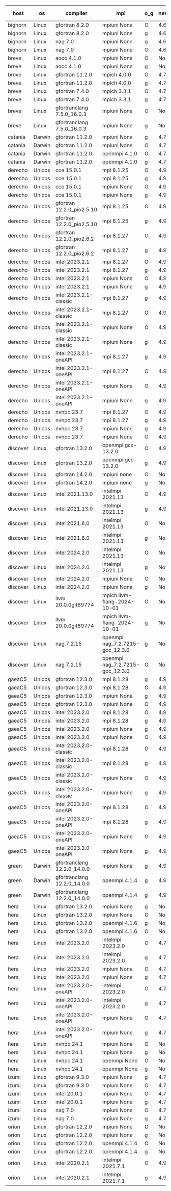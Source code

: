 

| host     | os       | compiler                              | mpi                      | o_g        | netcdf        | build       | u_pass          | u_fail          | s_pass            | s_fail            | e_pass             | e_fail             | nuopc_pass       | nuopc_fail       | artifacts link          |
|----------|----------|---------------------------------------|--------------------------|------------|---------------|-------------|-----------------|-----------------|-------------------|-------------------|--------------------|--------------------|------------------|------------------|-------------------------|
| bighorn | Linux | gfortran 8.2.0 | mpiuni None  | O | 4.6.1  | PASS | 12537 | 0 | 9 | 0 | 44 | 0 | None | None | <a href="https://github.com/esmf-org/esmf-test-artifacts/tree/a52bdc3ff7880c3a5767e666710767ff11dc75ba/develop/gfortran/8.2.0/O/mpiuni/None" target="_blank">a52bdc3</a> | 
| bighorn | Linux | gfortran 8.2.0 | mpiuni None  | g | 4.6.1  | PASS | 12537 | 0 | 9 | 0 | 44 | 0 | None | None | <a href="https://github.com/esmf-org/esmf-test-artifacts/tree/23f75f74dbc333073b06ef7c28c61bac282a96a9/develop/gfortran/8.2.0/g/mpiuni/None" target="_blank">23f75f7</a> | 
| bighorn | Linux | nag 7.0 | mpiuni None  | g | 4.6.1  | PASS | 12537 | 0 | 9 | 0 | 44 | 0 | None | None | <a href="https://github.com/esmf-org/esmf-test-artifacts/tree/eb396d41c58854630743e1362d71f0d394d22c2b/develop/nag/7.0/g/mpiuni/None" target="_blank">eb396d4</a> | 
| bighorn | Linux | nag 7.0 | mpiuni None  | O | 4.6.1  | PASS | 12537 | 0 | 9 | 0 | 44 | 0 | None | None | <a href="https://github.com/esmf-org/esmf-test-artifacts/tree/93e0f9745f75d7f2410b6460371f0a77142e0011/develop/nag/7.0/O/mpiuni/None" target="_blank">93e0f97</a> | 
| breve | Linux | aocc 4.1.0 | mpiuni None  | O | None  | PASS | 12511 | 26 | 9 | 0 | 44 | 0 | None | None | <a href="https://github.com/esmf-org/esmf-test-artifacts/tree/1f4b1d84c49e42da7fa9f2ccf86e00ea8fb64df3/develop/aocc/4.1.0/O/mpiuni/None" target="_blank">1f4b1d8</a> | 
| breve | Linux | aocc 4.1.0 | mpiuni None  | g | None  | PASS | 12511 | 26 | 9 | 0 | 44 | 0 | None | None | <a href="https://github.com/esmf-org/esmf-test-artifacts/tree/4b1ab011565237d0461ee6d88da1273df2ac3fc7/develop/aocc/4.1.0/g/mpiuni/None" target="_blank">4b1ab01</a> | 
| breve | Linux | gfortran 11.2.0 | mpich 4.0.0  | O | 4.7.4  | PASS | 14207 | 0 | 51 | 0 | 81 | 0 | 56 | 0 | <a href="https://github.com/esmf-org/esmf-test-artifacts/tree/6504652500b920db606d21cb64aea33add0e46d0/develop/gfortran/11.2.0/O/mpich/4.0.0" target="_blank">6504652</a> | 
| breve | Linux | gfortran 11.2.0 | mpich 4.0.0  | g | 4.7.4  | PASS | 14207 | 0 | 51 | 0 | 81 | 0 | 56 | 0 | <a href="https://github.com/esmf-org/esmf-test-artifacts/tree/88e7f4028aa211b19465d87e59a13b3b5d94555c/develop/gfortran/11.2.0/g/mpich/4.0.0" target="_blank">88e7f40</a> | 
| breve | Linux | gfortran 7.4.0 | mpich 3.3.1  | O | 4.7.4  | PASS | 14207 | 0 | 51 | 0 | 81 | 0 | 56 | 0 | <a href="https://github.com/esmf-org/esmf-test-artifacts/tree/4710012ad1c25457b581beb7e39ba3893e3380f4/develop/gfortran/7.4.0/O/mpich/3.3.1" target="_blank">4710012</a> | 
| breve | Linux | gfortran 7.4.0 | mpich 3.3.1  | g | 4.7.4  | PASS | 14207 | 0 | 51 | 0 | 81 | 0 | 56 | 0 | <a href="https://github.com/esmf-org/esmf-test-artifacts/tree/f9c9c01fc70838b25e7b14908501f9b38a06651b/develop/gfortran/7.4.0/g/mpich/3.3.1" target="_blank">f9c9c01</a> | 
| breve | Linux | gfortranclang 7.5.0_16.0.3 | mpiuni None  | O | None  | PASS | 12537 | 0 | 9 | 0 | 44 | 0 | None | None | <a href="https://github.com/esmf-org/esmf-test-artifacts/tree/b8fabbf03687daf696b74612c6013a1337980d49/develop/gfortranclang/7.5.0_16.0.3/O/mpiuni/None" target="_blank">b8fabbf</a> | 
| breve | Linux | gfortranclang 7.5.0_16.0.3 | mpiuni None  | g | None  | PASS | 12537 | 0 | 9 | 0 | 44 | 0 | None | None | <a href="https://github.com/esmf-org/esmf-test-artifacts/tree/fbab88988b963425300af653df7a07249bb3876e/develop/gfortranclang/7.5.0_16.0.3/g/mpiuni/None" target="_blank">fbab889</a> | 
| catania | Darwin | gfortran 11.2.0 | mpiuni None  | g | 4.7.4  | PASS | 12537 | 0 | 9 | 0 | 44 | 0 | None | None | <a href="https://github.com/esmf-org/esmf-test-artifacts/tree/2df3ee905f688cc72b90592ee8f4e3517d6ebdb6/develop/gfortran/11.2.0/g/mpiuni/None" target="_blank">2df3ee9</a> | 
| catania | Darwin | gfortran 11.2.0 | mpiuni None  | O | 4.7.4  | PASS | 12537 | 0 | 9 | 0 | 44 | 0 | None | None | <a href="https://github.com/esmf-org/esmf-test-artifacts/tree/5237a23224eece61131babd2ff983c3924d15e12/develop/gfortran/11.2.0/O/mpiuni/None" target="_blank">5237a23</a> | 
| catania | Darwin | gfortran 11.2.0 | openmpi 4.1.0  | O | 4.7.4  | PASS | 14204 | 3 | 51 | 0 | 81 | 0 | 56 | 0 | <a href="https://github.com/esmf-org/esmf-test-artifacts/tree/96ba13f835db7a00e93146bdf1dc8ea344540d5e/develop/gfortran/11.2.0/O/openmpi/4.1.0" target="_blank">96ba13f</a> | 
| catania | Darwin | gfortran 11.2.0 | openmpi 4.1.0  | g | 4.7.4  | PASS | 14204 | 3 | 51 | 0 | 81 | 0 | 56 | 0 | <a href="https://github.com/esmf-org/esmf-test-artifacts/tree/9e676e22f91ec2dfb0b0cf4bbc37991570fd4604/develop/gfortran/11.2.0/g/openmpi/4.1.0" target="_blank">9e676e2</a> | 
| derecho | Unicos | cce 15.0.1 | mpi 8.1.25  | O | 4.9.2  | PASS | 14129 | 78 | 51 | 0 | 81 | 0 | 56 | 0 | <a href="https://github.com/esmf-org/esmf-test-artifacts/tree/651afff482ba2ba918b71dce5a46551369508db3/develop/cce/15.0.1/O/mpi/8.1.25" target="_blank">651afff</a> | 
| derecho | Unicos | cce 15.0.1 | mpi 8.1.25  | g | 4.9.2  | PASS | 14131 | 76 | 51 | 0 | 81 | 0 | 56 | 0 | <a href="https://github.com/esmf-org/esmf-test-artifacts/tree/a32d9796a2d6fc33a480d9983c7f22ec9276a713/develop/cce/15.0.1/g/mpi/8.1.25" target="_blank">a32d979</a> | 
| derecho | Unicos | cce 15.0.1 | mpiuni None  | O | 4.9.2  | PASS | 12302 | 235 | 9 | 0 | 44 | 0 | None | None | <a href="https://github.com/esmf-org/esmf-test-artifacts/tree/b9d14b53af39ecc68a9de6c15bea103d0b0c916d/develop/cce/15.0.1/O/mpiuni/None" target="_blank">b9d14b5</a> | 
| derecho | Unicos | cce 15.0.1 | mpiuni None  | g | 4.9.2  | PASS | 12461 | 76 | 9 | 0 | 44 | 0 | None | None | <a href="https://github.com/esmf-org/esmf-test-artifacts/tree/b74001933274199aa961ed45963d74ba0d92c118/develop/cce/15.0.1/g/mpiuni/None" target="_blank">b740019</a> | 
| derecho | Unicos | gfortran 12.2.0_pio2.5.10 | mpi 8.1.25  | O | 4.9.2  | PASS | 14207 | 0 | 51 | 0 | 81 | 0 | 56 | 0 | <a href="https://github.com/esmf-org/esmf-test-artifacts/tree/86888645dcff736a9837b52fb558b75c099a4481/develop/gfortran/12.2.0_pio2.5.10/O/mpi/8.1.25" target="_blank">8688864</a> | 
| derecho | Unicos | gfortran 12.2.0_pio2.5.10 | mpi 8.1.25  | g | 4.9.2  | PASS | 14207 | 0 | 51 | 0 | 81 | 0 | 56 | 0 | <a href="https://github.com/esmf-org/esmf-test-artifacts/tree/481819f07f5de772c5cd3120826666f903ce1327/develop/gfortran/12.2.0_pio2.5.10/g/mpi/8.1.25" target="_blank">481819f</a> | 
| derecho | Unicos | gfortran 12.2.0_pio2.6.2 | mpi 8.1.27  | O | 4.9.2  | PASS | 14207 | 0 | 51 | 0 | 81 | 0 | 56 | 0 | <a href="https://github.com/esmf-org/esmf-test-artifacts/tree/0968f36b49169549698ff4bb5635bf71cbf6885f/develop/gfortran/12.2.0_pio2.6.2/O/mpi/8.1.27" target="_blank">0968f36</a> | 
| derecho | Unicos | gfortran 12.2.0_pio2.6.2 | mpi 8.1.27  | g | 4.9.2  | PASS | 14207 | 0 | 51 | 0 | 81 | 0 | 56 | 0 | <a href="https://github.com/esmf-org/esmf-test-artifacts/tree/ac27ba8b5d8bbc069a1f5abf11305a06d6dab01d/develop/gfortran/12.2.0_pio2.6.2/g/mpi/8.1.27" target="_blank">ac27ba8</a> | 
| derecho | Unicos | intel 2023.2.1 | mpi 8.1.27  | O | 4.9.2  | PASS | 14207 | 0 | 51 | 0 | 81 | 0 | 57 | 0 | <a href="https://github.com/esmf-org/esmf-test-artifacts/tree/6ab0a01ad3b27d0af29ddacee2e6b505f3ba2422/develop/intel/2023.2.1/O/mpi/8.1.27" target="_blank">6ab0a01</a> | 
| derecho | Unicos | intel 2023.2.1 | mpi 8.1.27  | g | 4.9.2  | PASS | 14207 | 0 | 51 | 0 | 81 | 0 | 57 | 0 | <a href="https://github.com/esmf-org/esmf-test-artifacts/tree/5d69946ed9f7de66090c9569efdea280192bf051/develop/intel/2023.2.1/g/mpi/8.1.27" target="_blank">5d69946</a> | 
| derecho | Unicos | intel 2023.2.1 | mpiuni None  | O | 4.9.2  | PASS | 12537 | 0 | 9 | 0 | 44 | 0 | None | None | <a href="https://github.com/esmf-org/esmf-test-artifacts/tree/11d19cea3a54126d94d84e9ee50e6e0db4a083cc/develop/intel/2023.2.1/O/mpiuni/None" target="_blank">11d19ce</a> | 
| derecho | Unicos | intel 2023.2.1 | mpiuni None  | g | 4.9.2  | PASS | 12537 | 0 | 9 | 0 | 44 | 0 | None | None | <a href="https://github.com/esmf-org/esmf-test-artifacts/tree/8159866ade95d4fdfc0ccdf1559dc0b06692327d/develop/intel/2023.2.1/g/mpiuni/None" target="_blank">8159866</a> | 
| derecho | Unicos | intel 2023.2.1-classic | mpi 8.1.27  | g | 4.9.2  | PASS | 14207 | 0 | 51 | 0 | 81 | 0 | 56 | 0 | <a href="https://github.com/esmf-org/esmf-test-artifacts/tree/0341f32b950c6dacd206452b97b6df09dc1610c0/develop/intel/2023.2.1-classic/g/mpi/8.1.27" target="_blank">0341f32</a> | 
| derecho | Unicos | intel 2023.2.1-classic | mpi 8.1.27  | O | 4.9.2  | PASS | 14207 | 0 | 51 | 0 | 81 | 0 | 56 | 0 | <a href="https://github.com/esmf-org/esmf-test-artifacts/tree/ac4fbf946d91b6a6c030d2dd3e6e83c9dcf2263c/develop/intel/2023.2.1-classic/O/mpi/8.1.27" target="_blank">ac4fbf9</a> | 
| derecho | Unicos | intel 2023.2.1-classic | mpiuni None  | O | 4.9.2  | PASS | 12537 | 0 | 9 | 0 | 44 | 0 | None | None | <a href="https://github.com/esmf-org/esmf-test-artifacts/tree/0a16a771a067567834cca1bdf9dbb7871aa9dd0b/develop/intel/2023.2.1-classic/O/mpiuni/None" target="_blank">0a16a77</a> | 
| derecho | Unicos | intel 2023.2.1-classic | mpiuni None  | g | 4.9.2  | PASS | 12537 | 0 | 9 | 0 | 44 | 0 | None | None | <a href="https://github.com/esmf-org/esmf-test-artifacts/tree/405e065cb6d29bad4715dbaf9cc73e2c1cd94293/develop/intel/2023.2.1-classic/g/mpiuni/None" target="_blank">405e065</a> | 
| derecho | Unicos | intel 2023.2.1-oneAPI | mpi 8.1.27  | g | 4.9.2  | PASS | 14207 | 0 | 51 | 0 | 81 | 0 | 56 | 0 | <a href="https://github.com/esmf-org/esmf-test-artifacts/tree/6bf7de5ace5dfc38a4d6ce4b8a145d7a0f051563/develop/intel/2023.2.1-oneAPI/g/mpi/8.1.27" target="_blank">6bf7de5</a> | 
| derecho | Unicos | intel 2023.2.1-oneAPI | mpi 8.1.27  | O | 4.9.2  | PASS | 14207 | 0 | 50 | 1 | 81 | 0 | 56 | 0 | <a href="https://github.com/esmf-org/esmf-test-artifacts/tree/0b29d3a423416a9af69c50894f5fef63c3c58fb8/develop/intel/2023.2.1-oneAPI/O/mpi/8.1.27" target="_blank">0b29d3a</a> | 
| derecho | Unicos | intel 2023.2.1-oneAPI | mpiuni None  | O | 4.9.2  | PASS | 12537 | 0 | 9 | 0 | 44 | 0 | None | None | <a href="https://github.com/esmf-org/esmf-test-artifacts/tree/d86e7d6a74ab3ab7a6ecd0217098b1d12308f75d/develop/intel/2023.2.1-oneAPI/O/mpiuni/None" target="_blank">d86e7d6</a> | 
| derecho | Unicos | intel 2023.2.1-oneAPI | mpiuni None  | g | 4.9.2  | PASS | 12537 | 0 | 9 | 0 | 44 | 0 | None | None | <a href="https://github.com/esmf-org/esmf-test-artifacts/tree/b384c317741a74ae3a78245dd104dc7d0612a8e6/develop/intel/2023.2.1-oneAPI/g/mpiuni/None" target="_blank">b384c31</a> | 
| derecho | Unicos | nvhpc 23.7 | mpi 8.1.27  | O | 4.9.2  | PASS | 14207 | 0 | 51 | 0 | 81 | 0 | 56 | 0 | <a href="https://github.com/esmf-org/esmf-test-artifacts/tree/7712c5d83a011811263fd22fdd040cd1ae106559/develop/nvhpc/23.7/O/mpi/8.1.27" target="_blank">7712c5d</a> | 
| derecho | Unicos | nvhpc 23.7 | mpi 8.1.27  | g | 4.9.2  | PASS | 14207 | 0 | 51 | 0 | 81 | 0 | 56 | 0 | <a href="https://github.com/esmf-org/esmf-test-artifacts/tree/b4e217bb53543ede6121fbe63c1e6718ca2630a8/develop/nvhpc/23.7/g/mpi/8.1.27" target="_blank">b4e217b</a> | 
| derecho | Unicos | nvhpc 23.7 | mpiuni None  | g | 4.9.2  | PASS | 12537 | 0 | 9 | 0 | 44 | 0 | None | None | <a href="https://github.com/esmf-org/esmf-test-artifacts/tree/93f6b87f547fcb2254dbb29ba7bca35d06a3ee1e/develop/nvhpc/23.7/g/mpiuni/None" target="_blank">93f6b87</a> | 
| derecho | Unicos | nvhpc 23.7 | mpiuni None  | O | 4.9.2  | PASS | 12537 | 0 | 9 | 0 | 44 | 0 | None | None | <a href="https://github.com/esmf-org/esmf-test-artifacts/tree/54e9e0d9926c335e86d339f863631c3dcefc00a1/develop/nvhpc/23.7/O/mpiuni/None" target="_blank">54e9e0d</a> | 
| discover | Linux | gfortran 13.2.0 | openmpi gcc-13.2.0  | O | 4.9.2  | PASS | 14207 | 0 | 51 | 0 | 81 | 0 | 56 | 0 | <a href="https://github.com/esmf-org/esmf-test-artifacts/tree/b0f6d21efb48d49b7e4b5f03a30a36ba0c3d0f34/develop/gfortran/13.2.0/O/openmpi/gcc-13.2.0" target="_blank">b0f6d21</a> | 
| discover | Linux | gfortran 13.2.0 | openmpi gcc-13.2.0  | g | 4.9.2  | PASS | 14207 | 0 | 51 | 0 | 81 | 0 | 56 | 0 | <a href="https://github.com/esmf-org/esmf-test-artifacts/tree/7cebdb8ac1ff049b5d889aa4190f8477325a6c60/develop/gfortran/13.2.0/g/openmpi/gcc-13.2.0" target="_blank">7cebdb8</a> | 
| discover | Linux | gfortran 14.2.0 | mpiuni none  | O | None  | PASS | 12537 | 0 | 9 | 0 | 44 | 0 | None | None | <a href="https://github.com/esmf-org/esmf-test-artifacts/tree/c227d0a2bb18cfce0c34ac5a24c1ef38fe23152f/develop/gfortran/14.2.0/O/mpiuni/none" target="_blank">c227d0a</a> | 
| discover | Linux | gfortran 14.2.0 | mpiuni none  | g | None  | PASS | 12537 | 0 | 9 | 0 | 44 | 0 | None | None | <a href="https://github.com/esmf-org/esmf-test-artifacts/tree/f94e0f41d59aad565e822fec862ee83b4a7ed4f5/develop/gfortran/14.2.0/g/mpiuni/none" target="_blank">f94e0f4</a> | 
| discover | Linux | intel 2021.13.0 | intelmpi 2021.13  | O | 4.9.2  | PASS | 14207 | 0 | 51 | 0 | 81 | 0 | 56 | 0 | <a href="https://github.com/esmf-org/esmf-test-artifacts/tree/8f065322e510e6ef87421f66c7f89a0a5c80bcc4/develop/intel/2021.13.0/O/intelmpi/2021.13" target="_blank">8f06532</a> | 
| discover | Linux | intel 2021.13.0 | intelmpi 2021.13  | g | 4.9.2  | PASS | 14207 | 0 | 51 | 0 | 81 | 0 | 56 | 0 | <a href="https://github.com/esmf-org/esmf-test-artifacts/tree/2cb26bc7f76c755c0267cf4d2b135c7bd7129f24/develop/intel/2021.13.0/g/intelmpi/2021.13" target="_blank">2cb26bc</a> | 
| discover | Linux | intel 2021.6.0 | intelmpi 2021.13  | O | None  | PASS | 14207 | 0 | 51 | 0 | 81 | 0 | 56 | 0 | <a href="https://github.com/esmf-org/esmf-test-artifacts/tree/2a2d46e4f27327c314253dcd06e897820e4ca1da/develop/intel/2021.6.0/O/intelmpi/2021.13" target="_blank">2a2d46e</a> | 
| discover | Linux | intel 2021.6.0 | intelmpi 2021.13  | g | None  | PASS | 14207 | 0 | 51 | 0 | 81 | 0 | 56 | 0 | <a href="https://github.com/esmf-org/esmf-test-artifacts/tree/66ece0d06fefe419b9fbf971c496c13e3d27376c/develop/intel/2021.6.0/g/intelmpi/2021.13" target="_blank">66ece0d</a> | 
| discover | Linux | intel 2024.2.0 | intelmpi 2021.13  | O | None  | PASS | 14207 | 0 | 51 | 0 | 81 | 0 | 56 | 0 | <a href="https://github.com/esmf-org/esmf-test-artifacts/tree/072af86d021bca7bab03ebf977816540988c8d6d/develop/intel/2024.2.0/O/intelmpi/2021.13" target="_blank">072af86</a> | 
| discover | Linux | intel 2024.2.0 | intelmpi 2021.13  | g | None  | PASS | 14206 | 1 | 51 | 0 | 81 | 0 | 56 | 0 | <a href="https://github.com/esmf-org/esmf-test-artifacts/tree/f20a0f28edc867baa2db95df89e9f6ffb906f385/develop/intel/2024.2.0/g/intelmpi/2021.13" target="_blank">f20a0f2</a> | 
| discover | Linux | intel 2024.2.0 | mpiuni None  | O | None  | PASS | 12537 | 0 | 9 | 0 | 44 | 0 | None | None | <a href="https://github.com/esmf-org/esmf-test-artifacts/tree/8e4ca1c20546f94e529a37e69aab4fad4cd06379/develop/intel/2024.2.0/O/mpiuni/None" target="_blank">8e4ca1c</a> | 
| discover | Linux | intel 2024.2.0 | mpiuni None  | g | None  | PASS | 12536 | 1 | 9 | 0 | 44 | 0 | None | None | <a href="https://github.com/esmf-org/esmf-test-artifacts/tree/38d316e4a0519d3b0f3d7bfa296ac7f2f3cdde60/develop/intel/2024.2.0/g/mpiuni/None" target="_blank">38d316e</a> | 
| discover | Linux | llvm 20.0.0git69774 | mpich llvm-flang-2024-10-01  | O | None  | PASS | 14169 | 38 | 18 | 33 | 77 | 4 | 21 | 35 | <a href="https://github.com/esmf-org/esmf-test-artifacts/tree/0730d5953c709086eb7fc1f285ab34d37bbf73f9/develop/llvm/20.0.0git69774/O/mpich/llvm-flang-2024-10-01" target="_blank">0730d59</a> | 
| discover | Linux | llvm 20.0.0git69774 | mpich llvm-flang-2024-10-01  | g | None  | PASS | 14171 | 36 | 18 | 33 | 77 | 4 | 17 | 39 | <a href="https://github.com/esmf-org/esmf-test-artifacts/tree/c6769d0c9498b42080f96109a7fdb9fd56c4449e/develop/llvm/20.0.0git69774/g/mpich/llvm-flang-2024-10-01" target="_blank">c6769d0</a> | 
| discover | Linux | nag 7.2.15 | openmpi nag_7.2.7215-gcc_12.3.0  | g | None  | PASS | 14207 | 0 | 51 | 0 | 81 | 0 | 52 | 4 | <a href="https://github.com/esmf-org/esmf-test-artifacts/tree/8a424ad1c11aa11546c97ed2b6f7c2eefa0f2a85/develop/nag/7.2.15/g/openmpi/nag_7.2.7215-gcc_12.3.0" target="_blank">8a424ad</a> | 
| discover | Linux | nag 7.2.15 | openmpi nag_7.2.7215-gcc_12.3.0  | O | None  | PASS | 14206 | 1 | 51 | 0 | 81 | 0 | 52 | 4 | <a href="https://github.com/esmf-org/esmf-test-artifacts/tree/d0e0ddcf7a51631651471a757ec8cf054af95203/develop/nag/7.2.15/O/openmpi/nag_7.2.7215-gcc_12.3.0" target="_blank">d0e0ddc</a> | 
| gaeaC5 | Unicos | gfortran 12.3.0 | mpi 8.1.28  | g | 4.9.0  | PASS | 14207 | 0 | 51 | 0 | 81 | 0 | 56 | 0 | <a href="https://github.com/esmf-org/esmf-test-artifacts/tree/f70ec8e5f687224b71f9b473640cd8e849258753/develop/gfortran/12.3.0/g/mpi/8.1.28" target="_blank">f70ec8e</a> | 
| gaeaC5 | Unicos | gfortran 12.3.0 | mpi 8.1.28  | O | 4.9.0  | PASS | 14207 | 0 | 51 | 0 | 81 | 0 | 56 | 0 | <a href="https://github.com/esmf-org/esmf-test-artifacts/tree/ef9ab957fef51e4495b368d5eaf0c9584f737948/develop/gfortran/12.3.0/O/mpi/8.1.28" target="_blank">ef9ab95</a> | 
| gaeaC5 | Unicos | gfortran 12.3.0 | mpiuni None  | g | 4.9.0  | PASS | 12537 | 0 | 9 | 0 | 44 | 0 | None | None | <a href="https://github.com/esmf-org/esmf-test-artifacts/tree/52dfdcf03921812faad28c4574f16ca9f1822ddf/develop/gfortran/12.3.0/g/mpiuni/None" target="_blank">52dfdcf</a> | 
| gaeaC5 | Unicos | gfortran 12.3.0 | mpiuni None  | O | 4.9.0  | PASS | 12537 | 0 | 9 | 0 | 44 | 0 | None | None | <a href="https://github.com/esmf-org/esmf-test-artifacts/tree/f35bee9abdb8794491fdb9daf2fdcf4a9fd9747e/develop/gfortran/12.3.0/O/mpiuni/None" target="_blank">f35bee9</a> | 
| gaeaC5 | Unicos | intel 2023.2.0 | mpi 8.1.28  | O | 4.9.0  | PASS | 14207 | 0 | 51 | 0 | 81 | 0 | 56 | 0 | <a href="https://github.com/esmf-org/esmf-test-artifacts/tree/86042b53226d77e3db492b2120a324920a24f9c9/develop/intel/2023.2.0/O/mpi/8.1.28" target="_blank">86042b5</a> | 
| gaeaC5 | Unicos | intel 2023.2.0 | mpi 8.1.28  | g | 4.9.0  | PASS | 14207 | 0 | 51 | 0 | 81 | 0 | 56 | 0 | <a href="https://github.com/esmf-org/esmf-test-artifacts/tree/f77359aabfa0ed2a90e8a26fb58875291f9d36ef/develop/intel/2023.2.0/g/mpi/8.1.28" target="_blank">f77359a</a> | 
| gaeaC5 | Unicos | intel 2023.2.0 | mpiuni None  | g | 4.9.0  | PASS | 12537 | 0 | 9 | 0 | 44 | 0 | None | None | <a href="https://github.com/esmf-org/esmf-test-artifacts/tree/d5ab7f3d21680932c717eac4c2d603cc74c0478f/develop/intel/2023.2.0/g/mpiuni/None" target="_blank">d5ab7f3</a> | 
| gaeaC5 | Unicos | intel 2023.2.0 | mpiuni None  | O | 4.9.0  | PASS | 12537 | 0 | 9 | 0 | 44 | 0 | None | None | <a href="https://github.com/esmf-org/esmf-test-artifacts/tree/c433afb898491aeb7922245563f4efe5a626e1e0/develop/intel/2023.2.0/O/mpiuni/None" target="_blank">c433afb</a> | 
| gaeaC5 | Unicos | intel 2023.2.0-classic | mpi 8.1.28  | O | 4.9.0  | PASS | 14207 | 0 | 51 | 0 | 81 | 0 | 56 | 0 | <a href="https://github.com/esmf-org/esmf-test-artifacts/tree/5a93b97914db5c2776c6bcff3cf5724cc3103deb/develop/intel/2023.2.0-classic/O/mpi/8.1.28" target="_blank">5a93b97</a> | 
| gaeaC5 | Unicos | intel 2023.2.0-classic | mpi 8.1.28  | g | 4.9.0  | PASS | 14207 | 0 | 51 | 0 | 81 | 0 | 56 | 0 | <a href="https://github.com/esmf-org/esmf-test-artifacts/tree/834dce813c1db0f669b0ed8f062ab8125a10260f/develop/intel/2023.2.0-classic/g/mpi/8.1.28" target="_blank">834dce8</a> | 
| gaeaC5 | Unicos | intel 2023.2.0-classic | mpiuni None  | O | 4.9.0  | PASS | 12537 | 0 | 9 | 0 | 44 | 0 | None | None | <a href="https://github.com/esmf-org/esmf-test-artifacts/tree/e630f4aadfc17ea11a2cb52a6e26a818a678fa48/develop/intel/2023.2.0-classic/O/mpiuni/None" target="_blank">e630f4a</a> | 
| gaeaC5 | Unicos | intel 2023.2.0-classic | mpiuni None  | g | 4.9.0  | PASS | 12537 | 0 | 9 | 0 | 44 | 0 | None | None | <a href="https://github.com/esmf-org/esmf-test-artifacts/tree/aa3fb9844668e953857f572234a5fe1d08dcdc72/develop/intel/2023.2.0-classic/g/mpiuni/None" target="_blank">aa3fb98</a> | 
| gaeaC5 | Unicos | intel 2023.2.0-oneAPI | mpi 8.1.28  | O | 4.9.0  | PASS | 14207 | 0 | 50 | 1 | 81 | 0 | 56 | 0 | <a href="https://github.com/esmf-org/esmf-test-artifacts/tree/51bb3f38de7b363def72e63bce89db43bb8c9afd/develop/intel/2023.2.0-oneAPI/O/mpi/8.1.28" target="_blank">51bb3f3</a> | 
| gaeaC5 | Unicos | intel 2023.2.0-oneAPI | mpi 8.1.28  | g | 4.9.0  | PASS | 14207 | 0 | 51 | 0 | 81 | 0 | 56 | 0 | <a href="https://github.com/esmf-org/esmf-test-artifacts/tree/fd99a7220e87fdc44414556742aceb42a78e22a7/develop/intel/2023.2.0-oneAPI/g/mpi/8.1.28" target="_blank">fd99a72</a> | 
| gaeaC5 | Unicos | intel 2023.2.0-oneAPI | mpiuni None  | O | 4.9.0  | PASS | 12537 | 0 | 9 | 0 | 44 | 0 | None | None | <a href="https://github.com/esmf-org/esmf-test-artifacts/tree/b695c0d7630b29c9acad58338f785f0132259c9c/develop/intel/2023.2.0-oneAPI/O/mpiuni/None" target="_blank">b695c0d</a> | 
| gaeaC5 | Unicos | intel 2023.2.0-oneAPI | mpiuni None  | g | 4.9.0  | PASS | 12537 | 0 | 9 | 0 | 44 | 0 | None | None | <a href="https://github.com/esmf-org/esmf-test-artifacts/tree/46efe5bd660241289986165e972fecc0a9d6af5e/develop/intel/2023.2.0-oneAPI/g/mpiuni/None" target="_blank">46efe5b</a> | 
| green | Darwin | gfortranclang 12.2.0_14.0.0 | mpiuni None  | g | 4.9.2  | PASS | 12537 | 0 | 9 | 0 | 44 | 0 | None | None | <a href="https://github.com/esmf-org/esmf-test-artifacts/tree/be6b8d61586155146f38c94b12272031e98a6c0c/develop/gfortranclang/12.2.0_14.0.0/g/mpiuni/None" target="_blank">be6b8d6</a> | 
| green | Darwin | gfortranclang 12.2.0_14.0.0 | openmpi 4.1.4  | g | 4.9.2  | PASS | 14207 | 0 | 51 | 0 | 81 | 0 | 57 | 0 | <a href="https://github.com/esmf-org/esmf-test-artifacts/tree/02923df9795e34d47da44bd049d9b6f093345746/develop/gfortranclang/12.2.0_14.0.0/g/openmpi/4.1.4" target="_blank">02923df</a> | 
| green | Darwin | gfortranclang 12.2.0_14.0.0 | openmpi 4.1.4  | g | 4.9.2  | PASS | None | None | None | None | None | None | None | None | <a href="https://github.com/esmf-org/esmf-test-artifacts/tree/abba054a9e235cc98a97407b32f69bfa0b604cba/develop/gfortranclang/12.2.0_14.0.0/g/openmpi/4.1.4" target="_blank">abba054</a> | 
| hera | Linux | gfortran 13.2.0 | mpiuni None  | g | None  | PASS | 12537 | 0 | 9 | 0 | 44 | 0 | None | None | <a href="https://github.com/esmf-org/esmf-test-artifacts/tree/249f80a0dc71d81d4ddef7822a281320a28534ea/develop/gfortran/13.2.0/g/mpiuni/None" target="_blank">249f80a</a> | 
| hera | Linux | gfortran 13.2.0 | mpiuni None  | O | None  | PASS | 12537 | 0 | 9 | 0 | 44 | 0 | None | None | <a href="https://github.com/esmf-org/esmf-test-artifacts/tree/fb4226c13871cda71dbb925bdb65f8f56852d861/develop/gfortran/13.2.0/O/mpiuni/None" target="_blank">fb4226c</a> | 
| hera | Linux | gfortran 13.2.0 | openmpi 4.1.6  | g | None  | PASS | 14207 | 0 | 51 | 0 | 81 | 0 | 56 | 0 | <a href="https://github.com/esmf-org/esmf-test-artifacts/tree/a026e48c50990a2ffcf549e86a49d95f1c24ff2c/develop/gfortran/13.2.0/g/openmpi/4.1.6" target="_blank">a026e48</a> | 
| hera | Linux | gfortran 13.2.0 | openmpi 4.1.6  | O | None  | PASS | 14207 | 0 | 51 | 0 | 81 | 0 | 56 | 0 | <a href="https://github.com/esmf-org/esmf-test-artifacts/tree/1763f44ad773fc50196a1eadd51b7eacaefcc322/develop/gfortran/13.2.0/O/openmpi/4.1.6" target="_blank">1763f44</a> | 
| hera | Linux | intel 2023.2.0 | intelmpi 2023.2.0  | O | 4.7.0  | PASS | 14207 | 0 | 51 | 0 | 81 | 0 | 56 | 0 | <a href="https://github.com/esmf-org/esmf-test-artifacts/tree/52bbcf735572bfeb93090b506487c7813bbd1b4c/develop/intel/2023.2.0/O/intelmpi/2023.2.0" target="_blank">52bbcf7</a> | 
| hera | Linux | intel 2023.2.0 | intelmpi 2023.2.0  | g | 4.7.0  | PASS | 14207 | 0 | 51 | 0 | 81 | 0 | 56 | 0 | <a href="https://github.com/esmf-org/esmf-test-artifacts/tree/22508f83774ae10f0852fdf8875cdc8ae1ee2d66/develop/intel/2023.2.0/g/intelmpi/2023.2.0" target="_blank">22508f8</a> | 
| hera | Linux | intel 2023.2.0 | mpiuni None  | O | 4.7.0  | PASS | 12537 | 0 | 9 | 0 | 44 | 0 | None | None | <a href="https://github.com/esmf-org/esmf-test-artifacts/tree/94654666e872179f708ff090e6baa0a7824823b9/develop/intel/2023.2.0/O/mpiuni/None" target="_blank">9465466</a> | 
| hera | Linux | intel 2023.2.0 | mpiuni None  | g | 4.7.0  | PASS | 12537 | 0 | 9 | 0 | 44 | 0 | None | None | <a href="https://github.com/esmf-org/esmf-test-artifacts/tree/989d854ebd89caa041bc907143d91edf062f2167/develop/intel/2023.2.0/g/mpiuni/None" target="_blank">989d854</a> | 
| hera | Linux | intel 2023.2.0-oneAPI | intelmpi 2023.2.0  | O | 4.7.0  | PASS | 14207 | 0 | 50 | 1 | 81 | 0 | 56 | 0 | <a href="https://github.com/esmf-org/esmf-test-artifacts/tree/7fc1c03bab621d12c158908499b1f2a1eecddcbb/develop/intel/2023.2.0-oneAPI/O/intelmpi/2023.2.0" target="_blank">7fc1c03</a> | 
| hera | Linux | intel 2023.2.0-oneAPI | intelmpi 2023.2.0  | g | 4.7.0  | PASS | 14207 | 0 | 51 | 0 | 81 | 0 | 56 | 0 | <a href="https://github.com/esmf-org/esmf-test-artifacts/tree/4fdf0449fff2b9348493f2c81c13df9b281a1aa9/develop/intel/2023.2.0-oneAPI/g/intelmpi/2023.2.0" target="_blank">4fdf044</a> | 
| hera | Linux | intel 2023.2.0-oneAPI | mpiuni None  | O | 4.7.0  | PASS | 12537 | 0 | 9 | 0 | 44 | 0 | None | None | <a href="https://github.com/esmf-org/esmf-test-artifacts/tree/6a9e73608eb1e09bebdbbcfd8b0c2e1637744fc2/develop/intel/2023.2.0-oneAPI/O/mpiuni/None" target="_blank">6a9e736</a> | 
| hera | Linux | intel 2023.2.0-oneAPI | mpiuni None  | g | 4.7.0  | PASS | None | None | None | None | None | None | None | None | <a href="https://github.com/esmf-org/esmf-test-artifacts/tree/419dd5c2396c76eab116dd50a6d4b32f9863094b/develop/intel/2023.2.0-oneAPI/g/mpiuni/None" target="_blank">419dd5c</a> | 
| hera | Linux | nvhpc 24.1 | mpiuni None  | O | None  | PASS | 12537 | 0 | 9 | 0 | 44 | 0 | None | None | <a href="https://github.com/esmf-org/esmf-test-artifacts/tree/95c414a63587e3c2981067de5c72b4924526c0a0/develop/nvhpc/24.1/O/mpiuni/None" target="_blank">95c414a</a> | 
| hera | Linux | nvhpc 24.1 | mpiuni None  | g | None  | PASS | 12537 | 0 | 9 | 0 | 44 | 0 | None | None | <a href="https://github.com/esmf-org/esmf-test-artifacts/tree/f5bcd1f7b7096c6e6264840af41b3cf3fe2d769a/develop/nvhpc/24.1/g/mpiuni/None" target="_blank">f5bcd1f</a> | 
| hera | Linux | nvhpc 24.1 | openmpi None  | O | None  | PASS | 14207 | 0 | 51 | 0 | 81 | 0 | 56 | 0 | <a href="https://github.com/esmf-org/esmf-test-artifacts/tree/e8fbb2ac83b29cf4a4dc0a81084e77a5061461af/develop/nvhpc/24.1/O/openmpi/None" target="_blank">e8fbb2a</a> | 
| hera | Linux | nvhpc 24.1 | openmpi None  | g | None  | PASS | 14207 | 0 | 51 | 0 | 81 | 0 | 56 | 0 | <a href="https://github.com/esmf-org/esmf-test-artifacts/tree/03a7c1bf00fe4a806024292f3a875e462ade79f3/develop/nvhpc/24.1/g/openmpi/None" target="_blank">03a7c1b</a> | 
| izumi | Linux | gfortran 9.3.0 | mpiuni None  | g | 4.7.4  | PASS | 12537 | 0 | 9 | 0 | 44 | 0 | None | None | <a href="https://github.com/esmf-org/esmf-test-artifacts/tree/64e5f742170cf1312078d7edf496bed5c022ed88/develop/gfortran/9.3.0/g/mpiuni/None" target="_blank">64e5f74</a> | 
| izumi | Linux | gfortran 9.3.0 | mpiuni None  | O | 4.7.4  | PASS | 12537 | 0 | 9 | 0 | 44 | 0 | None | None | <a href="https://github.com/esmf-org/esmf-test-artifacts/tree/63d08a025208a543fd2b0bd7bd0bbe7766d939c5/develop/gfortran/9.3.0/O/mpiuni/None" target="_blank">63d08a0</a> | 
| izumi | Linux | intel 20.0.1 | mpiuni None  | O | 4.7.4  | PASS | 12537 | 0 | 9 | 0 | 44 | 0 | None | None | <a href="https://github.com/esmf-org/esmf-test-artifacts/tree/fd7ce8b908fb4dc2ecf7e501474be7b78ac2d507/develop/intel/20.0.1/O/mpiuni/None" target="_blank">fd7ce8b</a> | 
| izumi | Linux | intel 20.0.1 | mpiuni None  | g | 4.7.4  | PASS | 12537 | 0 | 9 | 0 | 44 | 0 | None | None | <a href="https://github.com/esmf-org/esmf-test-artifacts/tree/bd31ab6a8ede268c705b40da3faf1d0c32194c9c/develop/intel/20.0.1/g/mpiuni/None" target="_blank">bd31ab6</a> | 
| izumi | Linux | nag 7.0 | mpiuni None  | O | 4.7.4  | PASS | 12537 | 0 | 9 | 0 | 44 | 0 | None | None | <a href="https://github.com/esmf-org/esmf-test-artifacts/tree/eecf242e5482022cf2bde0b2c57891a09572133c/develop/nag/7.0/O/mpiuni/None" target="_blank">eecf242</a> | 
| izumi | Linux | nag 7.0 | mpiuni None  | g | 4.7.4  | PASS | 12537 | 0 | 9 | 0 | 44 | 0 | None | None | <a href="https://github.com/esmf-org/esmf-test-artifacts/tree/6dbb7d77b29b4718f34f85001877db3652399bbe/develop/nag/7.0/g/mpiuni/None" target="_blank">6dbb7d7</a> | 
| orion | Linux | gfortran 12.2.0 | mpiuni None  | O | None  | PASS | 12537 | 0 | 9 | 0 | 44 | 0 | None | None | <a href="https://github.com/esmf-org/esmf-test-artifacts/tree/115841bcb72f55de187018343792b996d1011940/develop/gfortran/12.2.0/O/mpiuni/None" target="_blank">115841b</a> | 
| orion | Linux | gfortran 12.2.0 | mpiuni None  | g | None  | PASS | 12537 | 0 | 9 | 0 | 44 | 0 | None | None | <a href="https://github.com/esmf-org/esmf-test-artifacts/tree/6d538a941db24078b94e6bda4b5cfef5a16744c0/develop/gfortran/12.2.0/g/mpiuni/None" target="_blank">6d538a9</a> | 
| orion | Linux | gfortran 12.2.0 | openmpi 4.1.4  | O | None  | PASS | 14207 | 0 | 51 | 0 | 81 | 0 | 44 | 12 | <a href="https://github.com/esmf-org/esmf-test-artifacts/tree/55723e43004bf4b05560138317a12550a1ae0b03/develop/gfortran/12.2.0/O/openmpi/4.1.4" target="_blank">55723e4</a> | 
| orion | Linux | gfortran 12.2.0 | openmpi 4.1.4  | g | None  | PASS | 14207 | 0 | 51 | 0 | 81 | 0 | 44 | 12 | <a href="https://github.com/esmf-org/esmf-test-artifacts/tree/ff655e08862acc5b8f8cd54e4b7400dc16144cc9/develop/gfortran/12.2.0/g/openmpi/4.1.4" target="_blank">ff655e0</a> | 
| orion | Linux | intel 2020.2.1 | intelmpi 2021.7.1  | O | 4.9.2  | PASS | 14207 | 0 | 51 | 0 | 81 | 0 | 44 | 12 | <a href="https://github.com/esmf-org/esmf-test-artifacts/tree/18def538acb356ecf29b356f34b580a3b59e5680/develop/intel/2020.2.1/O/intelmpi/2021.7.1" target="_blank">18def53</a> | 
| orion | Linux | intel 2020.2.1 | intelmpi 2021.7.1  | g | 4.9.2  | PASS | 14207 | 0 | 51 | 0 | 81 | 0 | 44 | 12 | <a href="https://github.com/esmf-org/esmf-test-artifacts/tree/b0a2ee074a7d3f91a105d724c584b16736f86dba/develop/intel/2020.2.1/g/intelmpi/2021.7.1" target="_blank">b0a2ee0</a> | 
